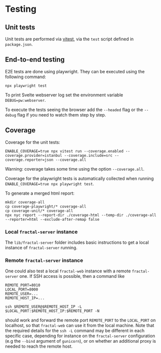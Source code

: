 # Testing

## Unit tests

Unit tests are performed via [vitest](https://vitest.dev), via the `test` script defined in `package.json`.

## End-to-end testing

E2E tests are done using playwright. They can be executed using the following command:

```
npx playwright test
```

To print Svelte webserver log set the environment variable `DEBUG=pw:webserver`.

To execute the tests seeing the browser add the `--headed` flag or the `--debug` flag if you need to watch them step by step.

## Coverage

Coverage for the unit tests:

```
ENABLE_COVERAGE=true npx vitest run --coverage.enabled --coverage.provider=istanbul --coverage.include=src --coverage.reporter=json --coverage.all
```

Warning: coverage takes some time using the option `--coverage.all`.

Coverage for the playwright tests is automatically collected when running `ENABLE_COVERAGE=true npx playwright test`.

To generate a merged html report:

```
mkdir coverage-all
cp coverage-playwright/* coverage-all
cp coverage-unit/* coverage-all
npx nyc report --report-dir ./coverage-html --temp-dir ./coverage-all --reporter=html --exclude-after-remap false
```

### Local `fractal-server` instance

The `lib/fractal-server` folder includes basic instructions to get a local
instance of `fractal-server` running.

### Remote `fractal-server` instance

One could also test a local `fractal-web` instance with a remote `fractal-server` one.
If SSH access is possible, then a command like
```
REMOTE_PORT=8010
LOCAL_PORT=8000
REMOTE_USER=...
REMOTE_HOST_IP=...

ssh $REMOTE_USER@$REMOTE_HOST_IP -L $LOCAL_PORT:$REMOTE_HOST_IP:$REMOTE_PORT -N
```
should work and forward the remote port `REMOTE_PORT` to the `LOCAL_PORT` on
localhost, so that `fractal-web` can use it from the local machine. Note that
the required details for the `ssh -L` command may be different in each specific
case, depending for instance on the `fractal-server` configuration (e.g the
`--bind` argument of `gunicorn`), or on whether an additional proxy is needed
to reach the remote host.
